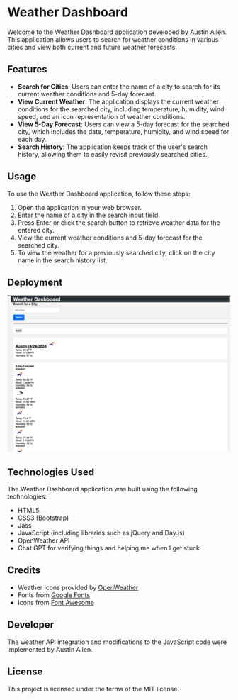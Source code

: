 # Weather Dashboard

Welcome to the Weather Dashboard application developed by Austin Allen. This application allows users to search for weather conditions in various cities and view both current and future weather forecasts.

## Features

- **Search for Cities**: Users can enter the name of a city to search for its current weather conditions and 5-day forecast.
- **View Current Weather**: The application displays the current weather conditions for the searched city, including temperature, humidity, wind speed, and an icon representation of weather conditions.
- **View 5-Day Forecast**: Users can view a 5-day forecast for the searched city, which includes the date, temperature, humidity, and wind speed for each day.
- **Search History**: The application keeps track of the user's search history, allowing them to easily revisit previously searched cities.

## Usage

To use the Weather Dashboard application, follow these steps:

1. Open the application in your web browser.
2. Enter the name of a city in the search input field.
3. Press Enter or click the search button to retrieve weather data for the entered city.
4. View the current weather conditions and 5-day forecast for the searched city.
5. To view the weather for a previously searched city, click on the city name in the search history list.

## Deployment
![Weather Dashboard](images/weatherdash.png)


## Technologies Used

The Weather Dashboard application was built using the following technologies:

- HTML5
- CSS3 (Bootstrap)
- Jass
- JavaScript (including libraries such as jQuery and Day.js)
- OpenWeather API
- Chat GPT for verifying things and helping me when I get stuck.

## Credits

- Weather icons provided by [OpenWeather](https://openweathermap.org/weather-conditions)
- Fonts from [Google Fonts](https://fonts.google.com/)
- Icons from [Font Awesome](https://fontawesome.com/)

## Developer

The weather API integration and modifications to the JavaScript code were implemented by Austin Allen.

## License

This project is licensed under the terms of the MIT license.
